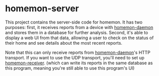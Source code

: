 # homemon-server
This project contains the server-side code for homemon. It has two purposes: first, it receives reports from a device with [homemon-daemon](https://github.com/thatoddmailbox/homemon-daemon) and stores them in a database for further analysis. Second, it's able to display a web UI from that data, allowing a user to check on the status of their home and see details about the most recent reports.

Note that this can only receive reports from [homemon-daemon](https://github.com/thatoddmailbox/homemon-daemon)'s HTTP transport. If you want to use the UDP transport, you'll need to set up [homemon-receiver](https://github.com/thatoddmailbox/homemon-receiver). (which can write its reports in the same database as this program, meaning you're still able to use this program's UI)